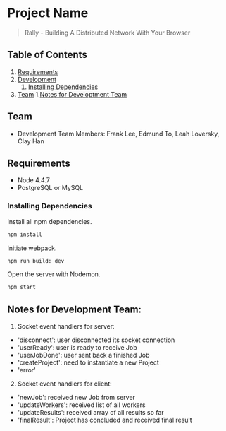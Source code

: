 # Project Name

> Rally - Building A Distributed Network With Your Browser


## Table of Contents

1. [Requirements](#requirements)
1. [Development](#development)
    1. [Installing Dependencies](#installing-dependencies)
1. [Team](#team)
1.[Notes for Developtment Team](#notes)

## Team

  - Development Team Members: Frank Lee, Edmund To, Leah Loversky, Clay Han

## Requirements

- Node 4.4.7
- PostgreSQL or MySQL

### Installing Dependencies

Install all npm dependencies.
```sh
npm install
```

Initiate webpack.
```sh
npm run build: dev
```

Open the server with Nodemon.
```sh
npm start
```

## Notes for Development Team:

1. Socket event handlers for server:
  - 'disconnect': user disconnected its socket connection
  - 'userReady': user is ready to receive Job
  - 'userJobDone': user sent back a finished Job
  - 'createProject': need to instantiate a new Project
  - 'error'

2. Socket event handlers for client:
  - 'newJob': received new Job from server
  - 'updateWorkers': received list of all workers
  - 'updateResults': received array of all results so far
  - 'finalResult': Project has concluded and received final result 